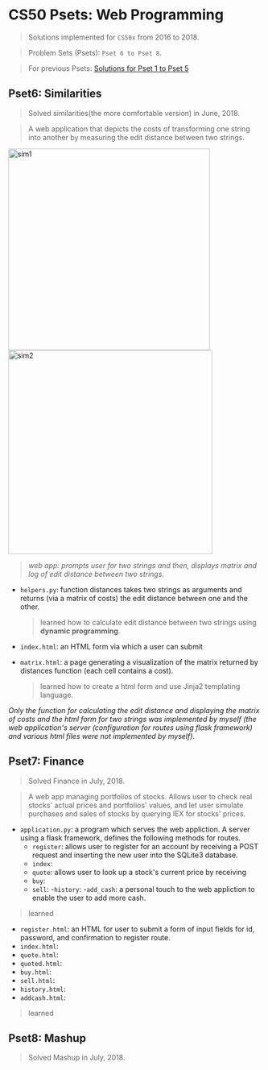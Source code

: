 # CS50 Psets: Web Programming

> Solutions implemented for `CS50x` from 2016 to 2018.

> Problem Sets (Psets): `Pset 6 to Pset 8`.

> For previous Psets: [Solutions for Pset 1 to Pset 5](https://github.com/JiwoonKim/CS50-Pset-General-Programming)


## Pset6: Similarities
> Solved similarities(the more comfortable version) in June, 2018.

> A web application that depicts the costs of transforming one string into another by measuring the edit distance between two strings.

<img width="400" alt="sim1" src="https://user-images.githubusercontent.com/29671309/50814313-90df8f00-135c-11e9-9bdb-57f244a42077.PNG">  <img width="405" alt="sim2" src="https://user-images.githubusercontent.com/29671309/50814319-96d57000-135c-11e9-8cc7-2bcc2ab55332.PNG">

> _web app: prompts user for two strings and then, displays matrix and log of edit distance between two strings._

- `helpers.py`: function distances takes two strings as arguments and returns (via a matrix of costs) the edit distance between one and the other.
  > learned how to calculate edit distance between two strings using __dynamic programming__.
  
- `index.html`: an HTML form via which a user can submit
- `matrix.html`: a page generating a visualization of the matrix returned by distances function (each cell contains a cost).
  > learned how to create a html form and use Jinja2 templating language.
  
_Only the function for calculating the edit distance and displaying the matrix of costs and the html form for two strings was implemented by myself (the web application's server (configuration for routes using flask framework) and various html files were not implemented by myself)._

## Pset7: Finance
> Solved Finance in July, 2018.

> A web app managing portfolios of stocks. Allows user to check real stocks' actual prices and portfolios' values, and let user simulate purchases and sales of stocks by querying IEX for stocks' prices. 

- `application.py`: a program which serves the web appliction. A server using a flask framework, defines the following methods for routes.
  - `register`: allows user to register for an account by receiving a POST request and inserting the new user into the SQLite3 database.
  - `index`: 
  - `quote`: allows user to look up a stock's current price by receiving 
  - `buy`:
  - `sell`:
  -`history`:
  -`add_cash`: a personal touch to the web appliction to enable the user to add more cash.
  
> learned 

- `register.html`: an HTML for user to submit a form of input fields for id, password, and confirmation to register route.
- `index.html`: 
- `quote.html`:
- `quoted.html`:
- `buy.html`:
- `sell.html`:
- `history.html`:
- `addcash.html`:
  
> learned
      
## Pset8: Mashup
> Solved Mashup in July, 2018.

